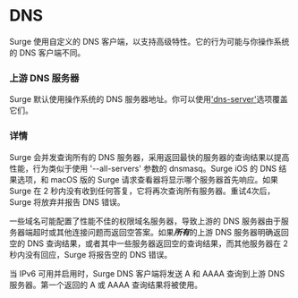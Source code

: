 # DNS

Surge 使用自定义的 DNS 客户端，以支持高级特性。它的行为可能与你操作系统的 DNS 客户端不同。

### 上游 DNS 服务器

Surge 默认使用操作系统的 DNS 服务器地址。你可以使用['dns-server'](/dns/dns-override.md)选项覆盖它们。

### 详情

Surge 会并发查询所有的 DNS 服务器，采用返回最快的服务器的查询结果以提高性能，行为类似于使用 '--all-servers' 参数的 dnsmasq。Surge iOS 的 DNS 结果选项，和 macOS 版的 Surge 请求查看器将显示哪个服务器首先响应。如果 Surge 在 2 秒内没有收到任何答复，它将再次查询所有服务器。重试4次后，Surge 将放弃并报告 DNS 错误。

一些域名可能配置了性能不佳的权限域名服务器，导致上游的 DNS 服务器由于服务器端超时或其他连接问题而返回空答案。如果***所有***的上游 DNS 服务器明确返回空的 DNS 查询结果，或者其中一些服务器返回空的查询结果，而其他服务器在 2 秒内没有回应，Surge 将报告空的 DNS 错误。

当 IPv6 可用并启用时，Surge DNS 客户端将发送 A 和 AAAA 查询到上游 DNS 服务器。第一个返回的 A 或 AAAA 查询结果将被使用。



